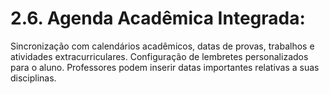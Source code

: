 # 2.6. Agenda Acadêmica Integrada:

Sincronização com calendários acadêmicos, datas de provas, trabalhos e atividades extracurriculares.
Configuração de lembretes personalizados para o aluno.
Professores podem inserir datas importantes relativas a suas disciplinas.